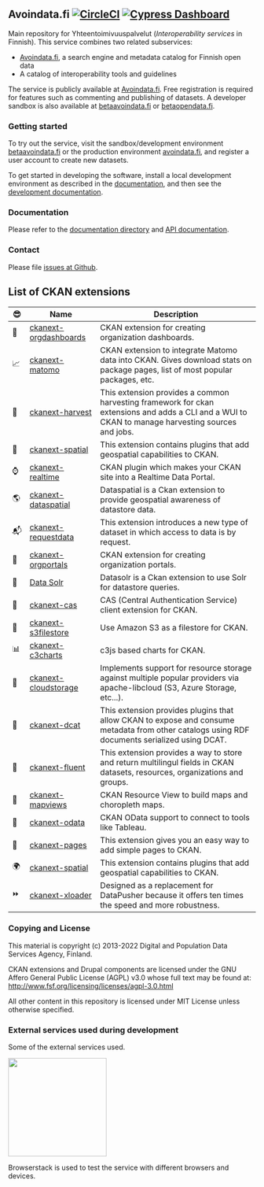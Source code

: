 
## Avoindata.fi [![CircleCI][circleci-image]][circleci-url] [![Cypress Dashboard](https://img.shields.io/badge/cypress-dashboard-brightgreen.svg)](https://dashboard.cypress.io/#/projects/ssb2ut/runs)

Main repository for Yhteentoimivuuspalvelut (_Interoperability services_ in Finnish). This service combines two related subservices:

- [Avoindata.fi](https://www.avoindata.fi/), a search engine and metadata catalog for Finnish open data
- A catalog of interoperability tools and guidelines

The service is publicly available at [Avoindata.fi](https://www.avoindata.fi/). Free registration is required for features such as commenting and publishing of datasets. A developer sandbox is also available at [betaavoindata.fi](http://betaavoindata.fi) or [betaopendata.fi](http://betaopendata.fi).

### Getting started

To try out the service, visit the sandbox/development environment [betaavoindata.fi](http://betaavoindata.fi) or the production environment [avoindata.fi](http://avoindata.fi), and register a user account to create new datasets.

To get started in developing the software, install a local development environment as described in the [documentation](doc/local-installation.md), and then see the [development documentation](doc/local-development.md).

### Documentation

Please refer to the [documentation directory](doc) and [API documentation](https://github.com/vrk-kpa/ytp-api).

### Contact

Please file [issues at Github](https://github.com/vrk-kpa/opendata/issues).

## List of CKAN extensions

| :sunglasses: | Name | Description |
|---|---|---|
| :bookmark_tabs: | [ckanext-orgdashboards](https://github.com/ViderumGlobal/ckanext-orgdashboards) | CKAN extension for creating organization dashboards.
| :chart_with_upwards_trend: | [ckanext-matomo](https://github.com/vrk-kpa/ckanext-matomo) | CKAN extension to integrate Matomo data into CKAN. Gives download stats on package pages, list of most popular packages, etc.
| :tractor: | [ckanext-harvest](https://github.com/ckan/ckanext-harvest) | This extension provides a common harvesting framework for ckan extensions and adds a CLI and a WUI to CKAN to manage harvesting sources and jobs.
| :milky_way: | [ckanext-spatial](https://github.com/ckan/ckanext-spatial) | This extension contains plugins that add geospatial capabilities to CKAN.
| :watch: | [ckanext-realtime](https://github.com/alexandrainst/ckanext-realtime) | CKAN plugin which makes your CKAN site into a Realtime Data Portal.
| :earth_americas: | [ckanext-dataspatial](https://github.com/NaturalHistoryMuseum/ckanext-dataspatial) | Dataspatial is a Ckan extension to provide geospatial awareness of datastore data.
| :mailbox_with_mail: | [ckanext-requestdata](https://github.com/ViderumGlobal/ckanext-requestdata) | This extension introduces a new type of dataset in which access to data is by request.
| :bookmark_tabs: | [ckanext-orgportals](https://github.com/ViderumGlobal/ckanext-orgportals) | CKAN extension for creating organization portals.
| :mag_right: | [Data Solr](https://github.com/NaturalHistoryMuseum/ckanext-datasolr) | Datasolr is a Ckan extension to use Solr for datastore queries.
| :closed_lock_with_key: | [ckanext-cas](https://github.com/keitaroinc/ckanext-cas) | CAS (Central Authentication Service) client extension for CKAN.
| :dvd: | [ckanext-s3filestore](https://github.com/keitaroinc/ckanext-s3filestore) | Use Amazon S3 as a filestore for CKAN.
| :bar_chart: | [ckanext-c3charts](https://github.com/ViderumGlobal/ckanext-c3charts) | c3js based charts for CKAN.
| :truck: | [ckanext-cloudstorage](https://github.com/TkTech/ckanext-cloudstorage) | Implements support for resource storage against multiple popular providers via apache-libcloud (S3, Azure Storage, etc...).
| :station: | [ckanext-dcat](https://github.com/ckan/ckanext-dcat) | This extension provides plugins that allow CKAN to expose and consume metadata from other catalogs using RDF documents serialized using DCAT.
| :speak_no_evil: | [ckanext-fluent](https://github.com/ckan/ckanext-fluent) | This extension provides a way to store and return multilingul fields in CKAN datasets, resources, organizations and groups.
| :japan: | [ckanext-mapviews](https://github.com/ckan/ckanext-mapviews) | CKAN Resource View to build maps and choropleth maps.
| :open_file_folder: | [ckanext-odata](https://github.com/jqnatividad/ckanext-odata) | CKAN OData support to connect to tools like Tableau.
| :notebook: | [ckanext-pages](https://github.com/ckan/ckanext-pages) | This extension gives you an easy way to add simple pages to CKAN.
| :earth_africa: | [ckanext-spatial](https://github.com/ckan/ckanext-spatial) | This extension contains plugins that add geospatial capabilities to CKAN.
| :fast_forward: | [ckanext-xloader](https://github.com/ckan/ckanext-xloader) | Designed as a replacement for DataPusher because it offers ten times the speed and more robustness.


### Copying and License

This material is copyright (c) 2013-2022 Digital and Population Data Services Agency, Finland.

CKAN extensions and Drupal components are licensed under the GNU Affero General Public License (AGPL) v3.0
whose full text may be found at: http://www.fsf.org/licensing/licenses/agpl-3.0.html

All other content in this repository is licensed under MIT License unless otherwise specified.

### External services used during development

Some of the external services used.

<img src="/doc/images/Browserstack-logo.svg" width=200>

Browserstack is used to test the service with different browsers and devices.

[circleci-url]: https://circleci.com/gh/vrk-kpa/opendata
[circleci-image]: https://circleci.com/gh/vrk-kpa/opendata.svg?style=svg
